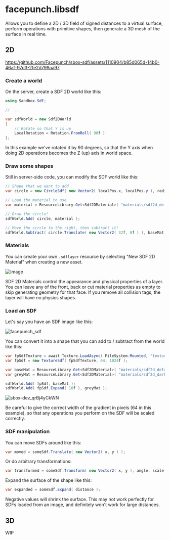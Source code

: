 # facepunch.libsdf
Allows you to define a 2D / 3D field of signed distances to a virtual surface, perform operations with primitive shapes, then generate a 3D mesh of the surface in real time.

## 2D
https://github.com/Facepunch/sbox-sdf/assets/1110904/b85d065d-14b0-46af-97d3-2fe2d799aa97

### Create a world
On the server, create a SDF 2D world like this:

```csharp
using Sandbox.Sdf;

// ...

var sdfWorld = new Sdf2DWorld
{
    // Rotate so that Y is up
    LocalRotation = Rotation.FromRoll( 90f )
};
```

In this example we've rotated it by 90 degrees, so that the Y axis when doing 2D operations becomes the Z (up) axis in world space.

### Draw some shapes
Still in server-side code, you can modify the SDF world like this:

```csharp
// Shape that we want to add
var circle = new CircleSdf( new Vector2( localPos.x, localPos.y ), radius );

// Load the material to use
var material = ResourceLibrary.Get<Sdf2DMaterial>( "materials/sdf2d_default.sdflayer" );

// Draw the circle!
sdfWorld.Add( circle, material );

// Move the circle to the right, then subtract it!
sdfWorld.Subtract( circle.Translate( new Vector2( 32f, 0f ) ), baseMat );
```

### Materials
You can create your own `.sdflayer` resource by selecting "New SDF 2D Material" when creating a new asset.

![image](https://github.com/Facepunch/sbox-sdf/assets/1110904/0796e5f1-978c-44e9-9eec-26cb47d06765)

SDF 2D Materials control the appearance and physical properties of a layer.
You can leave any of the front, back or cut material properties as empty to skip generating geometry for that face.
If you remove all collision tags, the layer will have no physics shapes.

### Load an SDF
Let's say you have an SDF image like this:

![facepunch_sdf](https://github.com/Facepunch/sbox-sdf/assets/1110904/4474d35d-7899-45df-b195-b7d65009bd1b)

You can convert it into a shape that you can add to / subtract from the world like this:

```csharp
var fpSdfTexture = await Texture.LoadAsync( FileSystem.Mounted, "textures/facepunch_sdf.png" );
var fpSdf = new TextureSdf( fpSdfTexture, 64, 1024f );

var baseMat = ResourceLibrary.Get<Sdf2DMaterial>( "materials/sdf2d_default.sdflayer" );
var greyMat = ResourceLibrary.Get<Sdf2DMaterial>( "materials/sdf2d_darker.sdflayer" );

sdfWorld.Add( fpSdf, baseMat );
sdfWorld.Add( fpSdf.Expand( 16f ), greyMat );
```

![sbox-dev_qrBj4yCkWN](https://github.com/Facepunch/sbox-sdf/assets/1110904/1007398b-9c96-42d1-8139-746b9b6d37d8)

Be careful to give the correct width of the gradient in pixels (64 in this example), so that any operations you perform on the SDF will be scaled correctly.

### SDF manipulation
You can move SDFs around like this:
```csharp
var moved = someSdf.Translate( new Vector2( x, y ) );
```

Or do arbitrary transformations:
```csharp
var transformed = someSdf.Transform( new Vector2( x, y ), angle, scale );
```

Expand the surface of the shape like this:
```csharp
var expanded = someSdf.Expand( distance );
```
Negative values will shrink the surface. This may not work perfectly for SDFs loaded from an image, and definitely won't work for large distances.

## 3D
WIP
